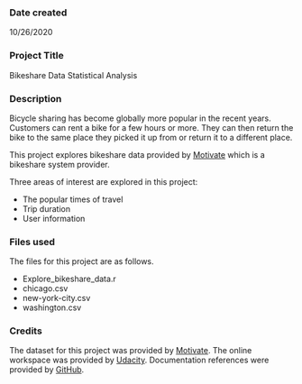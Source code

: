 ### Date created
10/26/2020

### Project Title
Bikeshare Data Statistical Analysis

### Description
Bicycle sharing has become globally more popular in the recent years. Customers can rent a bike for a few hours or more. They can then return the bike to the same place they picked it up from or return it to a different place.

This project explores bikeshare data provided by [Motivate](https://www.motivateco.com/) which is a bikeshare system provider.

Three areas of interest are explored in this project:
* The popular times of travel
* Trip duration
* User information

### Files used
The files for this project are as follows.
* Explore_bikeshare_data.r
* chicago.csv
* new-york-city.csv
* washington.csv

### Credits
The dataset for this project was provided by [Motivate](https://www.motivateco.com/). The online workspace was provided by [Udacity](https://www.udacity.com/). Documentation references were provided by [GitHub]( https://docs.github.com).
